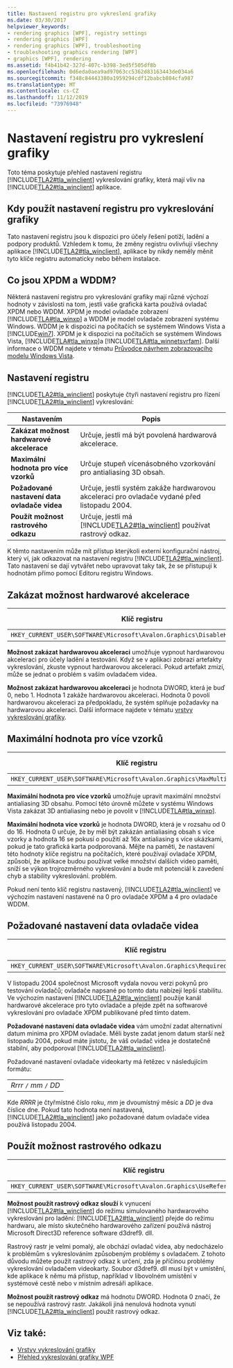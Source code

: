 ```yaml
---
title: Nastavení registru pro vykreslení grafiky
ms.date: 03/30/2017
helpviewer_keywords:
- rendering graphics [WPF], registry settings
- rendering graphics [WPF]
- rendering graphics [WPF], troubleshooting
- troubleshooting graphics rendering [WPF]
- graphics [WPF], rendering
ms.assetid: f4b41b42-327d-407c-b398-3ed5f505df8b
ms.openlocfilehash: 0d6eda0aea9ad97063cc5362d83163443de034a6
ms.sourcegitcommit: f348c84443380a1959294cdf12babcb804cfa987
ms.translationtype: MT
ms.contentlocale: cs-CZ
ms.lasthandoff: 11/12/2019
ms.locfileid: "73976948"
---
```

# <a name="graphics-rendering-registry-settings"></a>Nastavení registru pro vykreslení grafiky
Toto téma poskytuje přehled nastavení registru [!INCLUDE[TLA2#tla_winclient](../../../../includes/tla2sharptla-winclient-md.md)] vykreslování grafiky, která mají vliv na [!INCLUDE[TLA2#tla_winclient](../../../../includes/tla2sharptla-winclient-md.md)] aplikace.  

<a name="overview"></a>   
## <a name="when-to-use-graphics-rendering-registry-settings"></a>Kdy použít nastavení registru pro vykreslování grafiky  
 Tato nastavení registru jsou k dispozici pro účely řešení potíží, ladění a podpory produktů. Vzhledem k tomu, že změny registru ovlivňují všechny aplikace [!INCLUDE[TLA2#tla_winclient](../../../../includes/tla2sharptla-winclient-md.md)], aplikace by nikdy neměly měnit tyto klíče registru automaticky nebo během instalace.  
  
<a name="xpdmandwddm"></a>   
## <a name="what-are-xpdm-and-wddm"></a>Co jsou XPDM a WDDM?  
 Některá nastavení registru pro vykreslování grafiky mají různé výchozí hodnoty v závislosti na tom, jestli vaše grafická karta používá ovladač XPDM nebo WDDM. XPDM je model ovladače zobrazení [!INCLUDE[TLA#tla_winxp](../../../../includes/tlasharptla-winxp-md.md)] a WDDM je model ovladače zobrazení systému Windows. WDDM je k dispozici na počítačích se systémem Windows Vista a [!INCLUDE[win7](../../../../includes/win7-md.md)]. XPDM je k dispozici na počítačích se systémem Windows Vista, [!INCLUDE[TLA#tla_winxp](../../../../includes/tlasharptla-winxp-md.md)]a [!INCLUDE[TLA#tla_winnetsvrfam](../../../../includes/tlasharptla-winnetsvrfam-md.md)]. Další informace o WDDM najdete v tématu [Průvodce návrhem zobrazovacího modelu Windows Vista](https://go.microsoft.com/fwlink/?LinkId=178394).  
  
<a name="registry_settings"></a>   
## <a name="registry-settings"></a>Nastavení registru  
 [!INCLUDE[TLA2#tla_winclient](../../../../includes/tla2sharptla-winclient-md.md)] poskytuje čtyři nastavení registru pro řízení [!INCLUDE[TLA2#tla_winclient](../../../../includes/tla2sharptla-winclient-md.md)] vykreslování:  
  
|Nastavením|Popis|  
|-------------|-----------------|  
|**Zakázat možnost hardwarové akcelerace**|Určuje, jestli má být povolená hardwarová akcelerace.|  
|**Maximální hodnota pro více vzorků**|Určuje stupeň vícenásobného vzorkování pro antialiasing 3D obsah.|  
|**Požadované nastavení data ovladače videa**|Určuje, jestli systém zakáže hardwarovou akceleraci pro ovladače vydané před listopadu 2004.|  
|**Použít možnost rastrového odkazu**|Určuje, jestli má [!INCLUDE[TLA2#tla_winclient](../../../../includes/tla2sharptla-winclient-md.md)] používat rastrový odkaz.|  
  
 K těmto nastavením může mít přístup kterýkoli externí konfigurační nástroj, který ví, jak odkazovat na nastavení registru [!INCLUDE[TLA2#tla_winclient](../../../../includes/tla2sharptla-winclient-md.md)]. Tato nastavení se dají vytvářet nebo upravovat taky tak, že se přistupují k hodnotám přímo pomocí Editoru registru Windows.  
  
<a name="disablehardwareacceleration"></a>   
## <a name="disable-hardware-acceleration-option"></a>Zakázat možnost hardwarové akcelerace  
  
|Klíč registru|Typ hodnoty|  
|------------------|----------------|  
|`HKEY_CURRENT_USER\SOFTWARE\Microsoft\Avalon.Graphics\DisableHWAcceleration`|DWORD|  
  
 **Možnost zakázat hardwarovou akceleraci** umožňuje vypnout hardwarovou akceleraci pro účely ladění a testování. Když se v aplikaci zobrazí artefakty vykreslování, zkuste vypnout hardwarovou akceleraci. Pokud artefakt zmizí, může se jednat o problém s vaším ovladačem videa.  
  
 **Možnost zakázat hardwarovou akceleraci** je hodnota DWORD, která je buď 0, nebo 1. Hodnota 1 zakáže hardwarovou akceleraci. Hodnota 0 povolí hardwarovou akceleraci za předpokladu, že systém splňuje požadavky na hardwarovou akceleraci. Další informace najdete v tématu [vrstvy vykreslování grafiky](../advanced/graphics-rendering-tiers.md).  
  
<a name="maxmultisample"></a>   
## <a name="maximum-multisample-value"></a>Maximální hodnota pro více vzorků  
  
|Klíč registru|Typ hodnoty|  
|------------------|----------------|  
|`HKEY_CURRENT_USER\SOFTWARE\Microsoft\Avalon.Graphics\MaxMultisampleType`|DWORD|  
  
 **Maximální hodnota pro více vzorků** umožňuje upravit maximální množství antialiasing 3D obsahu. Pomocí této úrovně můžete v systému Windows Vista zakázat 3D antialiasing nebo je povolit v [!INCLUDE[TLA#tla_winxp](../../../../includes/tlasharptla-winxp-md.md)].  
  
 **Maximální hodnota více vzorků** je hodnota DWORD, která je v rozsahu od 0 do 16. Hodnota 0 určuje, že by měl být zakázán antialiasing obsah s více vzorky a hodnota 16 se pokusí o použití až 16x antialiasing s více ukázkami, pokud je tato grafická karta podporovaná. Mějte na paměti, že nastavení této hodnoty klíče registru na počítačích, které používají ovladače XPDM, způsobí, že aplikace budou používat velké množství dalších video paměti, sníží se výkon trojrozměrného vykreslování a bude mít potenciál k zavedení chyb a stability vykreslování. problém.  
  
 Pokud není tento klíč registru nastavený, [!INCLUDE[TLA2#tla_winclient](../../../../includes/tla2sharptla-winclient-md.md)] ve výchozím nastavení nastavené na 0 pro ovladače XPDM a 4 pro ovladače WDDM.  
  
<a name="requiredvideodriverdatesetting"></a>   
## <a name="required-video-driver-date-setting"></a>Požadované nastavení data ovladače videa  
  
|Klíč registru|Typ hodnoty|  
|------------------|----------------|  
|`HKEY_CURRENT_USER\SOFTWARE\Microsoft\Avalon.Graphics\RequiredVideoDriverDate`|String|  
  
 V listopadu 2004 společnost Microsoft vydala novou verzi pokynů pro testování ovladačů; ovladače napsané po tomto datu nabízejí lepší stabilitu. Ve výchozím nastavení [!INCLUDE[TLA2#tla_winclient](../../../../includes/tla2sharptla-winclient-md.md)] použije kanál hardwarové akcelerace pro tyto ovladače a přejde zpět na softwarové vykreslování pro ovladače XPDM publikované před tímto datem.  
  
 **Požadované nastavení data ovladače videa** vám umožní zadat alternativní datum minima pro XPDM ovladače. Měli byste zadat jenom datum starší než listopadu 2004, pokud máte jistotu, že váš ovladač videa je dostatečně stabilní, aby podporoval [!INCLUDE[TLA2#tla_winclient](../../../../includes/tla2sharptla-winclient-md.md)].  
  
 Požadované nastavení ovladače videokarty má řetězec v následujícím formátu:  
  
| |  
|-|  
|*Rrrr* `/` *mm* `/` *DD*|  
  
 Kde *RRRR* je čtyřmístné číslo roku, *mm* je dvoumístný měsíc a *DD* je dva číslice dne. Pokud tato hodnota není nastavená, [!INCLUDE[TLA2#tla_winclient](../../../../includes/tla2sharptla-winclient-md.md)] jako požadované datum ovladače videa používá listopadu 2004.  
  
<a name="usereferencerasterizeroption"></a>   
## <a name="use-reference-rasterizer-option"></a>Použít možnost rastrového odkazu  
  
|Klíč registru|Typ hodnoty|  
|------------------|----------------|  
|`HKEY_CURRENT_USER\SOFTWARE\Microsoft\Avalon.Graphics\UseReferenceRasterizer`|DWORD|  
  
 **Možnost použít rastrový odkaz slouží** k vynucení [!INCLUDE[TLA2#tla_winclient](../../../../includes/tla2sharptla-winclient-md.md)] do režimu simulovaného hardwarového vykreslování pro ladění: [!INCLUDE[TLA2#tla_winclient](../../../../includes/tla2sharptla-winclient-md.md)] přejde do režimu hardwaru, ale místo skutečného hardwarového zařízení používá nástroj Microsoft Direct3D reference software d3dref9. dll.  
  
 Rastrový rastr je velmi pomalý, ale obchází ovladač videa, aby nedocházelo k problémům s vykreslováním způsobeným problémy s ovladačem. Z tohoto důvodu můžete použít rastrový odkaz k určení, zda je příčinou problémy vykreslování ovladačem videokarty. Soubor d3dref9. dll musí být v umístění, kde aplikace k němu má přístup, například v libovolném umístění v systémové cestě nebo v místním adresáři aplikace.  
  
 **Možnost použít rastrový odkaz** má hodnotu DWORD. Hodnota 0 značí, že se nepoužívá rastrový rastr. Jakákoli jiná nenulová hodnota vynutí [!INCLUDE[TLA2#tla_winclient](../../../../includes/tla2sharptla-winclient-md.md)] použít rastrový odkaz.  
  
## <a name="see-also"></a>Viz také:

- [Vrstvy vykreslování grafiky](../advanced/graphics-rendering-tiers.md)
- [Přehled vykreslování grafiky WPF](wpf-graphics-rendering-overview.md)
